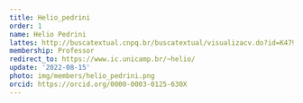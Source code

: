 ```yaml
---
title: Helio_pedrini
order: 1
name: Helio Pedrini
lattes: http://buscatextual.cnpq.br/buscatextual/visualizacv.do?id=K4795613T2
membership: Professor
redirect_to: https://www.ic.unicamp.br/~helio/
update: '2022-08-15'
photo: img/members/helio_pedrini.png
orcid: https://orcid.org/0000-0003-0125-630X
---
```


